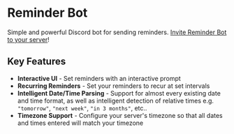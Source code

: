 ﻿# Reminder Bot
 Simple and powerful Discord bot for sending reminders. [Invite Reminder Bot to your server](https://discord.com/api/oauth2/authorize?client_id=973088919862263808&permissions=2048&scope=bot%20applications.commands)!
 
 ## Key Features
- **Interactive UI** - Set reminders with an interactive prompt
- **Recurring Reminders** - Set your reminders to recur at set intervals
- **Intelligent Date/Time Parsing** - Support for almost every existing date and time format, as well as intelligent detection of relative times e.g. `"tomorrow"`, `"next week"`, `"in 3 months"`, etc..
- **Timezone Support** - Configure your server's timezone so that all dates and times entered will match your timezone
